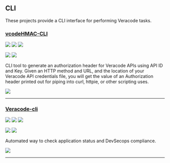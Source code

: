 ## CLI
These projects provide a CLI interface for performing Veracode tasks. 

### [vcodeHMAC-CLI](https://github.com/brian1917/vcodeHMAC-CLI)

![](https://img.shields.io/github/stars/brian1917/vcodeHMAC-CLI.svg?style=social)
![](https://img.shields.io/github/forks/brian1917/vcodeHMAC-CLI.svg?style=social)
![](https://img.shields.io/github/watchers/brian1917/vcodeHMAC-CLI.svg?style=social)

![](https://img.shields.io/github/languages/top/brian1917/vcodeHMAC-CLI)
![](https://img.shields.io/github/contributors/brian1917/vcodeHMAC-CLI)

CLI tool to generate an authorization header for Veracode APIs using API ID and Key. Given an HTTP method and URL, and the location of your Veracode API credentials file, you will get the value of an Authorization header printed out for piping into curl, httpie, or other scripting uses.

[![](https://img.shields.io/github/followers/brian1917?label=brian1917&style=social)](https://github.com/brian1917)

---
### [Veracode-cli](https://github.com/adidas/veracode-cli)

![](https://img.shields.io/github/stars/adidas/veracode-cli.svg?style=social)
![](https://img.shields.io/github/forks/adidas/veracode-cli.svg?style=social)
![](https://img.shields.io/github/watchers/adidas/veracode-cli.svg?style=social)

![](https://img.shields.io/github/languages/top/adidas/veracode-cli)
![](https://img.shields.io/github/contributors/adidas/veracode-cli)

Automated way to check application status and DevSecops compliance.

[![](https://img.shields.io/github/followers/adidas?label=adidas&style=social)](https://github.com/adidas)

---
